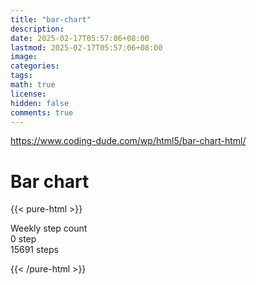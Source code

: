 ```yaml
---
title: "bar-chart"
description: 
date: 2025-02-17T05:57:06+08:00
lastmod: 2025-02-17T05:57:06+08:00
image: 
categories: 
tags: 
math: true
license: 
hidden: false
comments: true
---
```


https://www.coding-dude.com/wp/html5/bar-chart-html/


# Bar chart

{{< pure-html >}}

<div class="chart-wrap vertical">  <div class="title">Weekly step count</div>  <div class="grid">    <div class="bottom"> 0 step </div>    <div class="bar" style="--bar-value:91%;" data-name="14278" title="01-09"></div>    <div class="bar" style="--bar-value:100%;" data-name="15691" title="01-10"></div>    <div class="bar" style="--bar-value:43%;" data-name="6701" title="01-11"></div>    <div class="bar" style="--bar-value:59%;" data-name="9188" title="01-12"></div>    <div class="bar" style="--bar-value:39%;" data-name="6056" title="01-13"></div>    <div class="bar" style="--bar-value:37%;" data-name="5820" title="01-14"></div>    <div class="bar" style="--bar-value:0%;" data-name="69" title="01-15"></div><div class="top"> 15691 steps </div>  </div></div>

{{< /pure-html >}}


